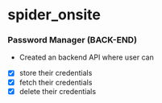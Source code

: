 # spider_onsite
### Password Manager (BACK-END)
- Created an backend API where user can
- [x] store their credentials
- [x] fetch their credentials
- [x] delete their credentials
